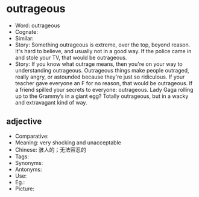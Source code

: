 # outrageous

- Word: outrageous
- Cognate: 
- Similar: 
- Story: Something outrageous is extreme, over the top, beyond reason. It's hard to believe, and usually not in a good way. If the police came in and stole your TV, that would be outrageous.
- Story: If you know what outrage means, then you're on your way to understanding outrageous. Outrageous things make people outraged, really angry, or astounded because they're just so ridiculous. If your teacher gave everyone an F for no reason, that would be outrageous. If a friend spilled your secrets to everyone: outrageous. Lady Gaga rolling up to the Grammy’s in a giant egg? Totally outrageous, but in a wacky and extravagant kind of way.

## adjective

- Comparative: 
- Meaning: very shocking and unacceptable
- Chinese: 骇人的；无法容忍的
- Tags: 
- Synonyms: 
- Antonyms: 
- Use: 
- Eg.: 
- Picture: 

